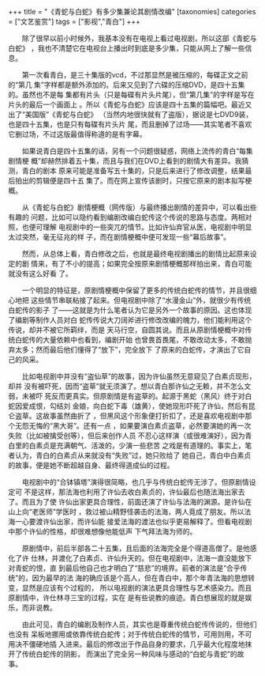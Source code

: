 +++
title = "《青蛇与白蛇》有多少集兼论其剧情改编"
[taxonomies]
categories = ["文艺鉴赏"]
tags = ["影视","青白"]
+++
<!-- # 《青蛇与白蛇》有多少集兼论其剧情改编 -->
<!--LINK: 2009-03-24 18:35:11 http://lymslive.blog.163.com/blog/static/8429175200922463511506/ -->

<!-- 《青蛇与白蛇》有多少集兼论其剧情改编 -->
<!-- 七阶子　2009-03-24 -->

　　除了很早以前小时候外，我基本没有在电视上看过电视剧，所以这部《青蛇与白蛇》
，我也不清楚它在电视台上播出时到底是多少集，只能从网上了解一些信息。

　　第一次看青白，是三十集版的vcd，不过那显然是被压缩的，每碟正文之前的“第几
集”字样都是额外添加的。后来又见到了六碟的压缩DVD，是四十五集的。虽然也不是每
集都有片头（只是每碟有片头片尾），但“第几集”的字样是写在片头的最后一个画面上
。所以《青蛇与白蛇》应该是四十五集的篇幅吧。最近又出了“美国版”《青蛇与白蛇》
（当然内地很快就有了盗版），据说是七DVD9装，也是四十五集，也是只有每碟有片头片
尾，而且删掉了过场——其实笔者不喜欢它删过场，不过这版最值得称道的是有字幕。

　　如果说青白是四十五集的话，另有一个问题很疑惑，网络上流传的青白“每集剧情梗
概”却赫然排着五十集，而且与我们在DVD上看到的剧情大有差异。我猜测，青白的剧本
原来可能是准备写五十集的，只是后来进行了修改调整，结果最后拍出的剪辑便是四十五
集了。而在网上宣传该剧时，只按它原来的剧本拟写梗概。
<!-- more -->

　　从《青蛇与白蛇》剧情梗概（网传版）与最终播出剧情的差异中，可以看出些有趣的
问题，比如可以隐约看到编剧改编白蛇传这个传说的思路与态度。两相对照，也便可理解
电视剧中的一些突兀的情节。比如许仙弃官从医，电视剧中明显太过突然，毫无征兆的样
子，而在剧情梗概中便可发现一些“幕后故事”。

　　然而，从总体上看，青白修改之后，也就是最终电视剧播出的剧情比起原来设定的剧
情来，有了不小的提高；如果完全按原来剧情梗概那样拍出来，青白可能就没有这么好看
了。

　　一个明显的特征是，原剧情梗概中保留了更多的传统白蛇传的情节，并且很细心地把
这些情节串联粘接了起来。但电视剧中除了“水漫金山”外，就很少有传统白蛇传的影子
了——这就是为什么笔者认为它是另外一个故事的原因。这也体现了编剧等制作人员对白
蛇传传说大刀阔斧进行修改改编的魄力，他们能利用这个传说，却并不被它所羁绊，而是
天马行空，自圆其说。而且从原剧情梗概中对传统白蛇传的大量依赖中也看到，编剧开始
也曾畏首畏尾，不敢改动太多，不敢抛弃太多；然而最后他们懂得了“放下”，完全放下
了原来的白蛇传，才演出了它自己的风采。

　　比如电视剧中并没有“盗仙草”的故事，因为许仙虽然无意窥见了白素贞现形，却并
没有被吓死，因而“盗草”就无须演了。想以青白那许仙之无赖，并不怎么文弱，未被吓
死反而更真实。但原剧情是有盗草的。起源于黑蛇（黑风）终于对白蛇因爱成恨，勾结刘
金娘，向白蛇下毒（雄黄），使她现形吓死了许仙，然后有昆仑盗草。这故事虽然曲折了
，但黑风这个形象便打折扣了，还是喜欢电视剧中那个无怨无悔的“黑大哥”。还有一点
，如果要演白素贞盗草，必然要演她的再一次失败（比如被擒受创等），但后来创作人员
不忍心这样演（或很难演好），因为青白里的白素贞是充满朝气、活泼的，少演一些悲苦
之戏是有道理的。事实上，笔者认为，青白的白素贞从来就没有“失败”过，她只败给了
她自己，青白中白素贞的故事，便是她不断超越自身、最终得道成仙的过程。

　　电视剧中的“合钵镇塔”演得很简略，也几乎与传统白蛇传无涉了。但原剧情设定可
不是这样，那法海也利用了许仙去收白素贞的，许仙最后也随法海出家去了。而且为了使
许仙出家更具合理性，前面还演了许仙与法海的渊源。是许仙在山上向“老医师”学医时
，救过被山精野怪袭击的法海，两人竟成了朋友。所以法海一心要渡许仙出家，而许仙能
接爱法海的渡法也似乎更易解释了。但看电视剧中那个许仙的性格，却很难想像他能低声
下气拜法海为师的。

　　原剧情中，前后半部各二十五集，且后面的法海完全是个得道高僧了。是他感化了许
仕林，并渡化了白素贞、许仙升天的。但在电视剧中，法海一直没能放下对青蛇的恨，直
到最后他自己也才明白了“慈悲”的境界。前者的演法是“合乎传统”的，因为最早的法
海的确应该是个高人，但在青白中，那个年青法海的思想转变，显然是应该有个过程的，
所以电视剧的演法更具合理性与艺术感染力。而且原剧情中，许仕林寻三宝的过程，实在
是有些说教的痕迹。青白想展现的就是娱乐，而非说教。

　　由此可见，青白的编剧及制作人员，其实也是尊重传统白蛇传传说的，但他们也没有
呆板地挪用或依靠传统白蛇传；对于传统白蛇传的情节，可用则用，不可用决不僵硬地插
入进来。最后的修改出于作品自身的要求，几乎最大化程度地抹开了传统白蛇传的阴影，
而演出了完全另一种风味与感动的“白蛇与青蛇”的故事。

<!--
附：
1.　《青蛇与白蛇》原剧情梗概，新浪有青白专题的网页，http://ent.sina.com.cn/v/m/f/qsybs/，可参考之，其他多个网站也互有转帖拷贝。
2.　《青蛇与白蛇》的在线视频，优酷或其他视频网站上也应能收到，我的《白蛇传集》博客中也帖过（链至）。没收集过下载信息，因为清晰视频下载应该还没那么普遍。
3.　《青蛇与白蛇》几个版本碟片的封面（未必完全，从淘宝上找的）
（上图依次是30vcd、6HDVD，usaDVD版的封面）
（美国版DVD菜单）
（HDVD经济版菜单）
（过场画面）
-->

